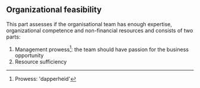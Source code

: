 ## Organizational feasibility
This part assesses if the organisational team has enough expertise, organizational competence and non-financial resources and consists of two parts:
1. Management prowess[^1]: the team should have passion for the business opportunity
2. Resource sufficiency

[^1]: Prowess: 'dapperheid'  